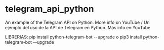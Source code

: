 # telegram_api_python
An example of the Telegram API on Python. More info on YouTube / Un ejemplo del uso de la API de Telegram en Python. Más info en YouTube

LIBRERIAS:
pip install python-telegram-bot --upgrade
o
pip3 install python-telegram-bot --upgrade
